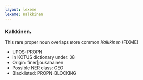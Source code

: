 ```yaml
---
layout: lexeme
lexeme: Kalkkinen
---
```


###  Kalkkinen₁

This rare proper noun overlaps more common *Kalkkinen* (FIXME)
* UPOS:  PROPN
* in KOTUS dictionary under:  38
* Origin:  finer|joukahainen
* Possible NER class:  GEO
* Blacklisted:  PROPN-BLOCKING

